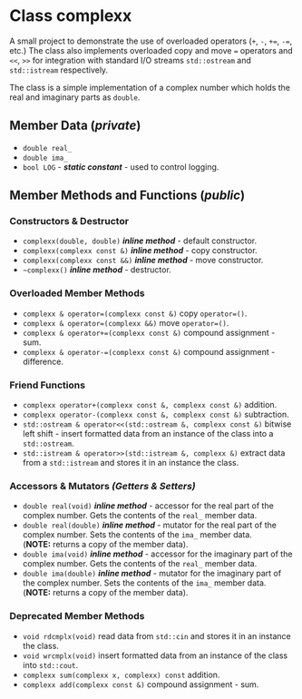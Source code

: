 # Class complexx

A small project to demonstrate the use of overloaded operators (`+`, `-`, `+=`, `-=`, etc.) The class also implements overloaded copy and move `=` operators and `<<`, `>>` for integration with standard I/O streams `std::ostream` and `std::istream` respectively.

The class is a simple implementation of a complex number which holds the real and imaginary parts as `double`.

## Member Data (*private*)

* `double real_`
* `double ima_`
* `bool LOG` - ***static constant*** - used to control logging.

## Member Methods and Functions (*public*)

### Constructors & Destructor

* `complexx(double, double)` ***inline method*** - default constructor.
* `complexx(complexx const &)` ***inline method*** - copy constructor.
* `complexx(complexx const &&)` ***inline method*** - move constructor.
* `~complexx()` ***inline method*** - destructor.

### Overloaded Member Methods

* `complexx & operator=(complexx const &)` copy `operator=()`.
* `complexx & operator=(complexx &&)` move `operator=()`.
* `complexx & operator+=(complexx const &)` compound assignment - sum.
* `complexx & operator-=(complexx const &)` compound assignment - difference.

### Friend Functions

* `complexx operator+(complexx const &, complexx const &)` addition.
* `complexx operator-(complexx const &, complexx const &)` subtraction.
* `std::ostream & operator<<(std::ostream &, complexx const &)` bitwise left shift - insert formatted data from an instance of the class into a `std::ostream`.
* `std::istream & operator>>(std::istream &, complexx &)` extract data from a `std::istream` and stores it in an instance the class.

### Accessors  & Mutators *(Getters & Setters)*

* `double real(void)` ***inline method*** - accessor for the real part of the complex number. Gets the contents of the `real_` member data.
* `double real(double)` ***inline method*** - mutator for the real part of the complex number. Sets the contents of the `ima_` member data.<br/>(**NOTE:** returns a copy of the member data).
* `double ima(void)` ***inline method*** - accessor for the imaginary part of the complex number. Gets the contents of the `real_` member data.
* `double ima(double)` ***inline method*** - mutator for the imaginary part of the complex number. Sets the contents of the `ima_` member data.<br/>(**NOTE:** returns a copy of the member data).

### Deprecated Member Methods

* `void rdcmplx(void)` read data from `std::cin` and stores it in an instance the class. 
* `void wrcmplx(void)` insert formatted data from an instance of the class into `std::cout`.
* `complexx sum(complexx x, complexx) const` addition.
* `complexx add(complexx const &)` compound assignment - sum.
